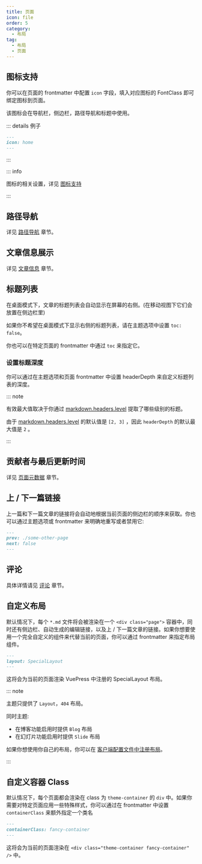 ```yaml
---
title: 页面
icon: file
order: 5
category:
  - 布局
tag:
  - 布局
  - 页面
---
```


## 图标支持

你可以在页面的 frontmatter 中配置 `icon` 字段，填入对应图标的 FontClass 即可绑定图标到页面。

该图标会在导航栏，侧边栏，路径导航和标题中使用。

::: details 例子

```md
---
icon: home
---
```

:::

::: info

图标的相关设置，详见 [图标支持](../interface/icon.md)

:::

## 路径导航

详见 [路径导航](breadcrumb.md) 章节。

## 文章信息展示

详见 [文章信息](../feature/page-info.md) 章节。

## 标题列表

在桌面模式下，文章的标题列表会自动显示在屏幕的右侧。(在移动视图下它们会放置在侧边栏里)

如果你不希望在桌面模式下显示右侧的标题列表，请在主题选项中设置 `toc: false`。

你也可以在特定页面的 frontmatter 中通过 `toc` 来指定它。

### 设置标题深度

你可以通过在主题选项和页面 frontmatter 中设置 headerDepth 来自定义标题列表的深度。

::: note

有效最大值取决于你通过 [markdown.headers.level](https://vuejs.press/zh/reference/config.html#markdown.headers) 提取了哪些级别的标题。

由于 [markdown.headers.level](https://vuejs.press/zh/reference/config.html#markdown.headers) 的默认值是 `[2, 3]` ，因此 `headerDepth` 的默认最大值是 `2` 。

:::

## 贡献者与最后更新时间

详见 [页面元数据](../feature/meta.md) 章节。

## 上 / 下一篇链接

<!-- TODO: Improve it -->

上一篇和下一篇文章的链接将会自动地根据当前页面的侧边栏的顺序来获取。你也可以通过主题选项或 frontmatter 来明确地重写或者禁用它:

```md
---
prev: ./some-other-page
next: false
---
```

## 评论

具体详情请见 [评论](../feature/comment.md) 章节。

## 自定义布局

默认情况下，每个 `*.md` 文件将会被渲染在一个 `<div class="page">` 容器中，同时还有侧边栏、自动生成的编辑链接，以及上 / 下一篇文章的链接。如果你想要使用一个完全自定义的组件来代替当前的页面，你可以通过 frontmatter 来指定布局组件。

```md
---
layout: SpecialLayout
---
```

这将会为当前的页面渲染 VuePress 中注册的 SpecialLayout 布局。

::: note

主题只提供了 `Layout`，`404` 布局。

同时主题:

- 在博客功能启用时提供 `Blog` 布局
- 在幻灯片功能启用时提供 `Slide` 布局

如果你想使用你自己的布局，你可以在 [客户端配置文件中注册布局](https://vuejs.press/zh/advanced/cookbook/usage-of-client-config.html#layouts)。

:::

## 自定义容器 Class

默认情况下，每个页面都会渲染在 class 为 `theme-container` 的 `div` 中。如果你需要对特定页面应用一些特殊样式，你可以通过在 frontmatter 中设置 `containerClass` 来额外指定一个类名

```md
---
containerClass: fancy-container
---
```

这将会为当前的页面渲染在 `<div class="theme-container fancy-container" />` 中。

